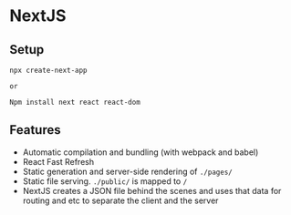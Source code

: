 # NextJS

## Setup

```
npx create-next-app

or

Npm install next react react-dom
```

## Features

- Automatic compilation and bundling (with webpack and babel)
- React Fast Refresh
- Static generation and server-side rendering of `./pages/`
- Static file serving. `./public/` is mapped to `/`
- NextJS creates a JSON file behind the scenes and uses that data for routing and etc to separate the client and the server
